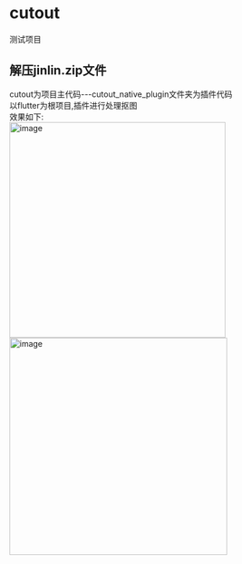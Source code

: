 # cutout
测试项目

## 解压jinlin.zip文件  
cutout为项目主代码---cutout_native_plugin文件夹为插件代码  
以flutter为根项目,插件进行处理抠图  
效果如下:  
<img width="381" alt="image" src="https://github.com/zhangjinlin/cutout/assets/8857728/c10dbe7b-d967-4daa-ac30-da0219785c7a">
<img width="384" alt="image" src="https://github.com/zhangjinlin/cutout/assets/8857728/8879d43d-b918-4a9a-b81c-4d22758f7f7c">
